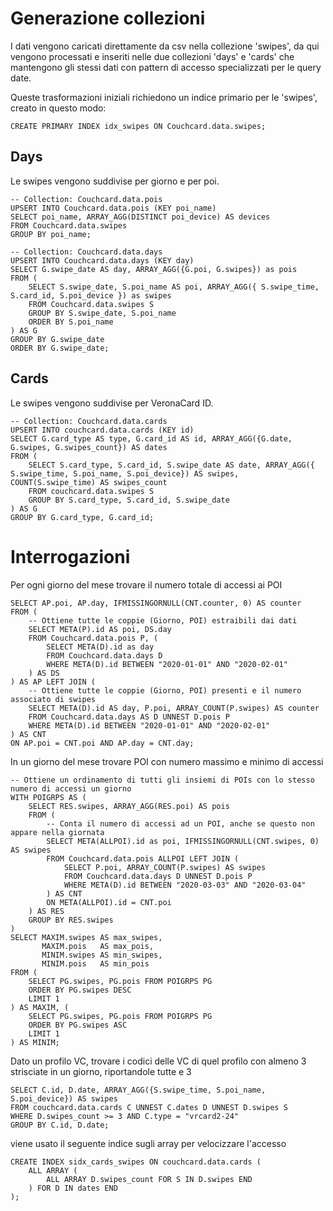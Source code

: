 # Generazione collezioni

I dati vengono caricati direttamente da csv nella collezione 'swipes', da qui vengono processati e inseriti nelle due collezioni 'days' e 'cards' che mantengono gli stessi dati con pattern di accesso specializzati per le query date.

Queste trasformazioni iniziali richiedono un indice primario per le 'swipes', creato in questo modo:

```
CREATE PRIMARY INDEX idx_swipes ON Couchcard.data.swipes;
```

## Days

Le swipes vengono suddivise per giorno e per poi.

```
-- Collection: Couchcard.data.pois
UPSERT INTO Couchcard.data.pois (KEY poi_name)
SELECT poi_name, ARRAY_AGG(DISTINCT poi_device) AS devices
FROM Couchcard.data.swipes
GROUP BY poi_name;
```

```
-- Collection: Couchcard.data.days
UPSERT INTO Couchcard.data.days (KEY day)
SELECT G.swipe_date AS day, ARRAY_AGG({G.poi, G.swipes}) as pois
FROM (
    SELECT S.swipe_date, S.poi_name AS poi, ARRAY_AGG({ S.swipe_time, S.card_id, S.poi_device }) as swipes
    FROM Couchcard.data.swipes S
    GROUP BY S.swipe_date, S.poi_name
    ORDER BY S.poi_name
) AS G
GROUP BY G.swipe_date
ORDER BY G.swipe_date;
```

## Cards

Le swipes vengono suddivise per VeronaCard ID.

```
-- Collection: Couchcard.data.cards
UPSERT INTO couchcard.data.cards (KEY id)
SELECT G.card_type AS type, G.card_id AS id, ARRAY_AGG({G.date, G.swipes, G.swipes_count}) AS dates
FROM (
    SELECT S.card_type, S.card_id, S.swipe_date AS date, ARRAY_AGG({ S.swipe_time, S.poi_name, S.poi_device}) AS swipes, COUNT(S.swipe_time) AS swipes_count
    FROM couchcard.data.swipes S
    GROUP BY S.card_type, S.card_id, S.swipe_date
) AS G
GROUP BY G.card_type, G.card_id;
```

# Interrogazioni

Per ogni giorno del mese trovare il numero totale di accessi ai POI

```
SELECT AP.poi, AP.day, IFMISSINGORNULL(CNT.counter, 0) AS counter
FROM (
    -- Ottiene tutte le coppie (Giorno, POI) estraibili dai dati
    SELECT META(P).id AS poi, DS.day
    FROM Couchcard.data.pois P, (
        SELECT META(D).id as day
        FROM Couchcard.data.days D
        WHERE META(D).id BETWEEN "2020-01-01" AND "2020-02-01"
    ) AS DS
) AS AP LEFT JOIN (
    -- Ottiene tutte le coppie (Giorno, POI) presenti e il numero associato di swipes
    SELECT META(D).id AS day, P.poi, ARRAY_COUNT(P.swipes) AS counter
    FROM Couchcard.data.days AS D UNNEST D.pois P
    WHERE META(D).id BETWEEN "2020-01-01" AND "2020-02-01"
) AS CNT
ON AP.poi = CNT.poi AND AP.day = CNT.day;
```

In un giorno del mese trovare POI con numero massimo e minimo di accessi

```
-- Ottiene un ordinamento di tutti gli insiemi di POIs con lo stesso numero di accessi un giorno
WITH POIGRPS AS (
    SELECT RES.swipes, ARRAY_AGG(RES.poi) AS pois
    FROM (
        -- Conta il numero di accessi ad un POI, anche se questo non appare nella giornata
        SELECT META(ALLPOI).id as poi, IFMISSINGORNULL(CNT.swipes, 0) AS swipes
        FROM Couchcard.data.pois ALLPOI LEFT JOIN (
            SELECT P.poi, ARRAY_COUNT(P.swipes) AS swipes
            FROM Couchcard.data.days D UNNEST D.pois P
            WHERE META(D).id BETWEEN "2020-03-03" AND "2020-03-04"
        ) AS CNT
        ON META(ALLPOI).id = CNT.poi
    ) AS RES
    GROUP BY RES.swipes
)
SELECT MAXIM.swipes AS max_swipes, 
       MAXIM.pois   AS max_pois, 
       MINIM.swipes AS min_swipes, 
       MINIM.pois   AS min_pois
FROM (
    SELECT PG.swipes, PG.pois FROM POIGRPS PG
    ORDER BY PG.swipes DESC
    LIMIT 1
) AS MAXIM, (
    SELECT PG.swipes, PG.pois FROM POIGRPS PG
    ORDER BY PG.swipes ASC
    LIMIT 1
) AS MINIM;
```

Dato un profilo VC, trovare i codici delle VC di quel profilo con almeno 3 strisciate in un giorno, riportandole tutte e 3

```
SELECT C.id, D.date, ARRAY_AGG({S.swipe_time, S.poi_name, S.poi_device}) AS swipes
FROM couchcard.data.cards C UNNEST C.dates D UNNEST D.swipes S
WHERE D.swipes_count >= 3 AND C.type = "vrcard2-24"
GROUP BY C.id, D.date;
```

viene usato il seguente indice sugli array per velocizzare l'accesso

```
CREATE INDEX sidx_cards_swipes ON couchcard.data.cards (
    ALL ARRAY (
        ALL ARRAY D.swipes_count FOR S IN D.swipes END
    ) FOR D IN dates END
);
```
